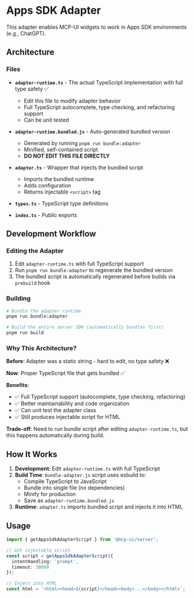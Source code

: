 # Apps SDK Adapter

This adapter enables MCP-UI widgets to work in Apps SDK environments (e.g., ChatGPT).

## Architecture

### Files

- **`adapter-runtime.ts`** - The actual TypeScript implementation with full type safety ✅
  - Edit this file to modify adapter behavior
  - Full TypeScript autocomplete, type checking, and refactoring support
  - Can be unit tested

- **`adapter-runtime.bundled.js`** - Auto-generated bundled version
  - Generated by running `pnpm run bundle:adapter`
  - Minified, self-contained script
  - **DO NOT EDIT THIS FILE DIRECTLY**

- **`adapter.ts`** - Wrapper that injects the bundled script
  - Imports the bundled runtime
  - Adds configuration
  - Returns injectable `<script>` tag

- **`types.ts`** - TypeScript type definitions

- **`index.ts`** - Public exports

## Development Workflow

### Editing the Adapter

1. Edit `adapter-runtime.ts` with full TypeScript support
2. Run `pnpm run bundle:adapter` to regenerate the bundled version
3. The bundled script is automatically regenerated before builds via `prebuild` hook

### Building

```bash
# Bundle the adapter runtime
pnpm run bundle:adapter

# Build the entire server SDK (automatically bundles first)
pnpm run build
```

### Why This Architecture?

**Before**: Adapter was a static string - hard to edit, no type safety ❌

**Now**: Proper TypeScript file that gets bundled ✅

**Benefits**:
- ✅ Full TypeScript support (autocomplete, type checking, refactoring)
- ✅ Better maintainability and code organization  
- ✅ Can unit test the adapter class
- ✅ Still produces injectable script for HTML

**Trade-off**: Need to run bundle script after editing `adapter-runtime.ts`, but this happens automatically during build.

## How It Works

1. **Development**: Edit `adapter-runtime.ts` with full TypeScript
2. **Build Time**: `bundle-adapter.js` script uses esbuild to:
   - Compile TypeScript to JavaScript
   - Bundle into single file (no dependencies)
   - Minify for production
   - Save as `adapter-runtime.bundled.js`
3. **Runtime**: `adapter.ts` imports bundled script and injects it into HTML

## Usage

```typescript
import { getAppsSdkAdapterScript } from '@mcp-ui/server';

// Get injectable script
const script = getAppsSdkAdapterScript({
  intentHandling: 'prompt',
  timeout: 30000
});

// Inject into HTML
const html = `<html><head>${script}</head><body>...</body></html>`;
```


